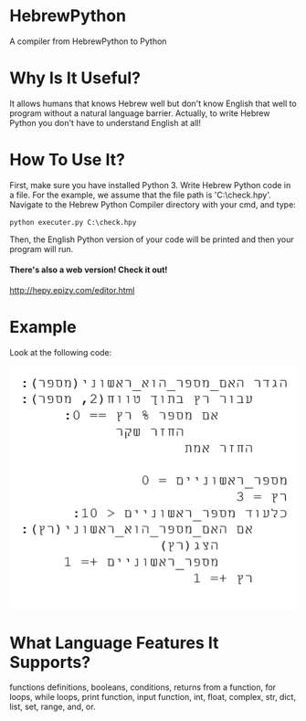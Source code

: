 # HebrewPython
A compiler from HebrewPython to Python

# Why Is It Useful?
It allows humans that knows Hebrew well but don't know English that well to program without a natural language barrier.
Actually, to write Hebrew Python you don't have to understand English at all!

# How To Use It?
First, make sure you have installed Python 3.
Write Hebrew Python code in a file. For the example, we assume that the file path is 'C:\check.hpy'.
Navigate to the Hebrew Python Compiler directory with your cmd, and type:
```
python executer.py C:\check.hpy
```
Then, the English Python version of your code will be printed and then your program will run.

#### There's also a web version! Check it out!
http://hepy.epizy.com/editor.html

# Example
Look at the following code:

![Example Code](CodeExample.png)

# What Language Features It Supports?
functions definitions, booleans, conditions, returns from a function, for loops, while loops, print function, input function, int, float, complex, str, dict, list, set, range, and, or.
